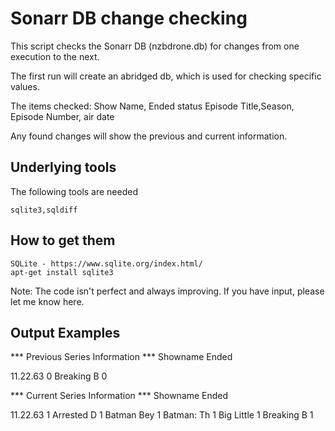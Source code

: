 # Sonarr DB change checking

This script checks the Sonarr DB (nzbdrone.db) for changes from one execution to the next.

The first run will create an abridged db, which is used for checking specific values.

The items checked:
Show Name, Ended status
Episode Title,Season, Episode Number, air date

Any found changes will show the previous and current information. 

## Underlying tools

The following tools are needed

```
sqlite3,sqldiff
```

## How to get them
```
SQLite - https://www.sqlite.org/index.html/
apt-get install sqlite3
```

Note: The code isn't perfect and always improving. If you have input, please let me know here.

## Output Examples

*** Previous Series Information ***
Showname    Ended

11.22.63    0
Breaking B  0

*** Current Series Information ***
Showname    Ended

11.22.63    1
Arrested D  1
Batman Bey  1
Batman: Th  1
Big Little  1
Breaking B  1


